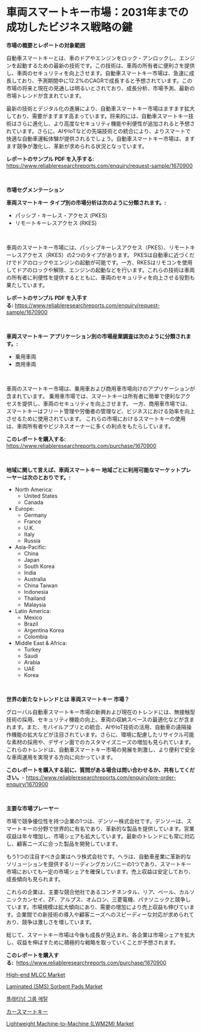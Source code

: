<p><h1>車両スマートキー市場：2031年までの成功したビジネス戦略の鍵</h1></p><p><strong>市場の概要とレポートの対象範囲</strong></p>
<p><p>自動車スマートキーとは、車のドアやエンジンをロック・アンロックし、エンジンを起動するための最新の技術です。この技術は、車両の所有者に便利さを提供し、車両のセキュリティを向上させます。自動車スマートキー市場は、急速に成長しており、予測期間中に12.2%のCAGRで成長すると予想されています。この市場の将来と現在の見通しは明るいとされており、成長分析、市場予測、最新の市場トレンドが含まれています。</p><p>最新の技術とデジタル化の進展により、自動車スマートキー市場はますます拡大しており、需要がますます高まっています。将来的には、自動車スマートキー技術はさらに進化し、より高度なセキュリティ機能や利便性が追加されると予想されています。さらに、AIやIoTなどの先端技術との統合により、よりスマートで快適な自動車運転体験が提供されるでしょう。自動車スマートキー市場は、ますます競争が激化し、革新が求められる状況となっています。</p></p>
<p><strong>レポートのサンプル PDF を入手する:</strong> <a href="https://www.reliableresearchreports.com/enquiry/request-sample/1670900">https://www.reliableresearchreports.com/enquiry/request-sample/1670900</a></p>
<p>&nbsp;</p>
<p><strong>市場セグメンテーション</strong></p>
<p><strong>車両スマートキー タイプ別の市場分析は次のように分類されます。:</strong></p>
<p><ul><li>パッシブ・キーレス・アクセス (PKES)</li><li>リモートキーレスアクセス (RKES)</li></ul></p>
<p>&nbsp;</p>
<p><p>車両のスマートキー市場には、パッシブキーレスアクセス（PKES）、リモートキーレスアクセス（RKES）の2つのタイプがあります。 PKESは自動車に近づくだけでドアのロックやエンジンの起動が可能です。一方、RKESはリモコンを使用してドアのロックや解除、エンジンの起動などを行います。これらの技術は車両の所有者に利便性を提供するとともに、車両のセキュリティを向上させる役割も果たしています。</p></p>
<p><strong>レポートのサンプル PDF を入手する:</strong>&nbsp;<a href="https://www.reliableresearchreports.com/enquiry/request-sample/1670900">https://www.reliableresearchreports.com/enquiry/request-sample/1670900</a></p>
<p>&nbsp;</p>
<p><strong> 車両スマートキー アプリケーション別の市場産業調査は次のように分類されます。:</strong></p>
<p><ul><li>乗用車両</li><li>商用車両</li></ul></p>
<p>&nbsp;</p>
<p><p>車両のスマートキー市場は、乗用車および商用車市場向けのアプリケーションが含まれています。 乗用車市場では、スマートキーは所有者に簡単で便利なアクセスを提供し、車両のセキュリティを向上させます。 一方、商用車市場では、スマートキーはフリート管理や労働者の管理など、ビジネスにおける効率を向上させるために使用されています。 これらの市場におけるスマートキーの使用は、車両所有者やビジネスオーナーに多くの利点をもたらしています。</p></p>
<p><strong>このレポートを購入する:</strong>&nbsp; <a href="https://www.reliableresearchreports.com/purchase/1670900">https://www.reliableresearchreports.com/purchase/1670900</a></p>
<p>&nbsp;</p>
<p><strong>地域に関して言えば、車両スマートキー 地域ごとに利用可能なマーケットプレーヤーは次のとおりです。:</strong></p>
<p><ul>
    <li>
        North America:
        <ul>
            <li>United States</li>
            <li>Canada</li>
        </ul>
    </li>
    <li>
        Europe:
        <ul>
            <li>Germany</li>
            <li>France</li>
            <li>U.K.</li>
            <li>Italy</li>
            <li>Russia</li>
        </ul>
    </li>
    <li>
        Asia-Pacific:
        <ul>
            <li>China</li>
            <li>Japan</li>
            <li>South Korea</li>
            <li>India</li>
            <li>Australia</li>
            <li>China Taiwan</li>
            <li>Indonesia</li>
            <li>Thailand</li>
            <li>Malaysia</li>
        </ul>
    </li>
    <li>
        Latin America:
        <ul>
            <li>Mexico</li>
            <li>Brazil</li>
            <li>Argentina Korea</li>
            <li>Colombia</li>
        </ul>
    </li>
    <li>
        Middle East & Africa:
        <ul>
            <li>Turkey</li>
            <li>Saudi</li>
            <li>Arabia</li>
            <li>UAE</li>
            <li>Korea</li>
        </ul>
    </li>
    </ul></p>
<p>&nbsp;</p>
<p><strong>世界の新たなトレンドとは 車両スマートキー 市場？</strong></p>
<p><p>グローバル自動車スマートキー市場の新興および現在のトレンドには、無接触型技術の採用、セキュリティ機能の向上、車両の収納スペースの最適化などが含まれます。また、モバイルアプリとの統合、AIやIoT技術の活用、自動車の遠隔操作機能の拡大などが注目されています。さらに、環境に配慮したリサイクル可能な素材の採用や、デザイン面でのカスタマイズニーズの増加も見られています。これらのトレンドは、自動車スマートキー市場の発展を刺激し、より便利で安全な車両運用を実現する方向に向かっています。</p></p>
<p><strong>このレポートを購入する前に、質問がある場合は問い合わせるか、共有してください。</strong>- <a href="https://www.reliableresearchreports.com/enquiry/pre-order-enquiry/1670900">https://www.reliableresearchreports.com/enquiry/pre-order-enquiry/1670900</a></p>
<p>&nbsp;</p>
<p><strong>主要な市場プレーヤー</strong></p>
<p><p>市場で競争優位性を持つ企業の1つは、デンソー株式会社です。デンソーは、スマートキーの分野で世界的に有名であり、革新的な製品を提供しています。営業収益は年々増加し、市場シェアも拡大しています。最新のトレンドにも常に対応し、顧客ニーズに合った製品を開発しています。</p><p>もう1つの注目すべき企業はヘラ株式会社です。ヘラは、自動車産業に革新的なソリューションを提供するリーディングカンパニーの1つであり、スマートキー市場においても一定の市場シェアを確保しています。売上収益は安定しており、成長傾向も見られます。</p><p>これらの企業は、主要な競合他社であるコンチネンタル、リア、ベール、カルソニックカンセイ、ZF、アルプス、オムロン、三菱電機、パナソニックと競争しています。市場規模は拡大傾向にあり、需要の増加により売上収益も伸びています。企業間での新技術の導入や顧客ニーズへのスピーディーな対応が求められており、競争は激しさを増しています。</p><p>総じて、スマートキー市場は今後も成長が見込まれ、各企業は市場シェアを拡大し、収益を伸ばすために積極的な戦略を取っていくことが予想されます。</p></p>
<p><strong>このレポートを購入する:</strong>&nbsp;&nbsp;<a href="https://www.reliableresearchreports.com/purchase/1670900">https://www.reliableresearchreports.com/purchase/1670900</a></p>
<p><p><a href="https://spotless-saver-8fd.notion.site/High-end-MLCC-Market-Share-Market-New-Trends-Analysis-Report-By-Type-By-Application-By-End-use--7508e3e107554289a0e69983a6d5f4de">High-end MLCC Market</a></p><p><a href="https://issuu.com/reportprime-2/docs/laminated-sms-sorbent-pads-market-size-2030.pptx">Laminated (SMS) Sorbent Pads Market</a></p><p><a href="https://github.com/sougarounis/Market-Research-Report-List-2/blob/main/2475760192786.md">플래티넘 그룹 메탈</a></p><p><a href="https://github.com/oqoeusbvpadwjs08/Market-Research-Report-List-1/blob/main/7456925193050.md">カースマートキー</a></p><p><a href="https://issuu.com/reportprime-2/docs/lightweight-machine-to-machine-lwm2m-market-size-2">Lightweight Machine-to-Machine (LWM2M) Market</a></p></p>